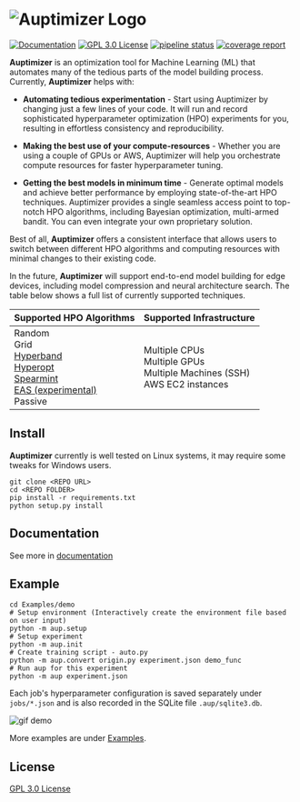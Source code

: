 # ![Auptimizer Logo](AuptimizerBlackLong.png)

[![Documentation](https://img.shields.io/badge/doc-reference-blue.svg)](https://LGE-ARC-AdvancedAI.github.io/auptimizer)
[![GPL 3.0 License](https://img.shields.io/badge/License-GPL%203.0-blue.svg)](https://opensource.org/licenses/GPL-3.0)
[![pipeline status](https://travis-ci.org/LGE-ARC-AdvancedAI/auptimizer.svg?branch=master)](https://travis-ci.org/LGE-ARC-AdvancedAI/auptimizer)
[![coverage report](https://codecov.io/gh/LGE-ARC-AdvancedAI/auptimizer/branch/master/graph/badge.svg)](https://codecov.io/gh/LGE-ARC-AdvancedAI/auptimizer)

**Auptimizer** is an optimization tool for Machine Learning (ML) that automates many of the tedious parts of the model building process.
Currently, **Auptimizer** helps with:

+ **Automating tedious experimentation** - Start using Auptimizer by changing just a few lines of your code. It will
  run and record sophisticated hyperparameter optimization (HPO) experiments for you, resulting in effortless
  consistency and reproducibility.

+ **Making the best use of your compute-resources** - Whether you are using a couple of GPUs or AWS, Auptimizer will
  help you orchestrate compute resources for faster hyperparameter tuning.

+ **Getting the best models in minimum time** - Generate optimal models and achieve better performance by employing
  state-of-the-art HPO techniques. Auptimizer provides a single seamless access point to top-notch HPO algorithms,
  including Bayesian optimization, multi-armed bandit. You can even integrate your own proprietary solution.

Best of all, **Auptimizer** offers a consistent interface that allows users to switch between different HPO algorithms
and computing resources with minimal changes to their existing code.

In the future, **Auptimizer** will support end-to-end model building for edge devices, including model compression and
neural architecture search. The table below shows a full list of currently supported techniques.

| Supported HPO Algorithms      | Supported Infrastructure |
| ----------- | ----------- |
| Random<br>Grid<br>[Hyperband](https://github.com/zygmuntz/hyperband)<br>[Hyperopt](https://github.com/hyperopt/hyperopt)<br>[Spearmint](https://github.com/JasperSnoek/spearmint)<br>[EAS (experimental)](https://github.com/han-cai/EAS)<br>Passive      | Multiple CPUs<br>Multiple GPUs<br>Multiple Machines (SSH)<br>AWS EC2 instances |


## Install

**Auptimizer** currently is well tested on Linux systems, it may require some tweaks for Windows users.

```
git clone <REPO URL>
cd <REPO FOLDER>
pip install -r requirements.txt
python setup.py install
```

## Documentation

See more in [documentation](https://lge-arc-advancedai.github.io/auptimizer/) 

## Example

```
cd Examples/demo
# Setup environment (Interactively create the environment file based on user input)
python -m aup.setup
# Setup experiment
python -m aup.init
# Create training script - auto.py
python -m aup.convert origin.py experiment.json demo_func
# Run aup for this experiment
python -m aup experiment.json
```

Each job's hyperparameter configuration is saved separately under `jobs/*.json` and is also recorded in the SQLite file `.aup/sqlite3.db`.

![gif demo](docs/images/demo.gif)

More examples are under [Examples](https://github.com/LGE-ARC-AdvancedAI/auptimizer/tree/master/Examples).

## License

[GPL 3.0 License](./LICENSE)
